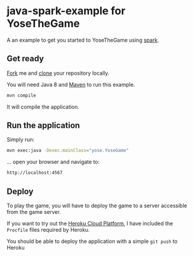 java-spark-example for YoseTheGame
=====================

A an example to get you started to YoseTheGame using [spark](http://www.sparkjava.com).


## Get ready

[Fork](https://help.github.com/articles/fork-a-repo) me and [clone](https://help.github.com/articles/fork-a-repo#step-2-clone-your-fork) your repository locally.

You will need Java 8 and [Maven](http://maven.apache.org) to run this example.

```sh
mvn compile
```
It will compile the application.

## Run the application

Simply run:

```sh
mvn exec:java -Dexec.mainClass="yose.YoseGame"
```

... open your browser and navigate to:

```sh
http://localhost:4567
```


## Deploy

To play the game, you will have to deploy the game to a server accessible from the game server.

If you want to try out the [Heroku Cloud Platform](http://www.heroku.com), I have included the ```Procfile``` files required by Heroku. 

You should be able to deploy the application with a simple ```git push``` to Heroku

